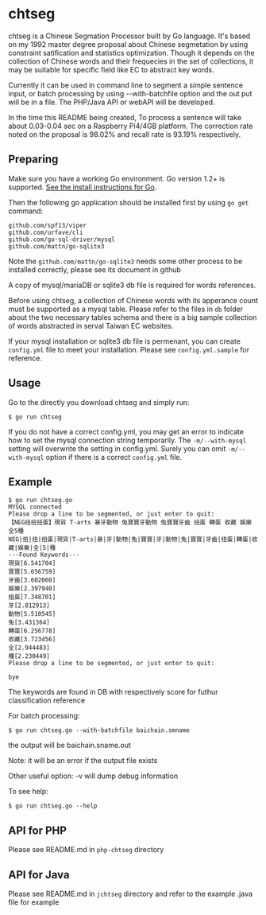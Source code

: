 chtseg
===

chtseg is a Chinese Segmation Processor built by Go language. It's based on my 1992
master degree proposal about Chinese segmetation by using constraint satification and 
statistics optimization. Though it depends on the collection of Chinese words and their
frequecies in the set of collections, it may be suitable for specific field like EC
to abstract key words. 

Currently it can be used in command line to segment a simple sentence input, or batch processing
by using --with-batchfile option and the out put will be in a file. The PHP/Java API or webAPI
will be developed. 

In the time this README being created, To process a sentence will take about 
0.03-0.04 sec on a Raspberry Pi4/4GB platform. The correction rate noted on the proposal
is 98.02% and recall rate is 93.19% respectively. 

## Preparing

Make sure you have a working Go environment.  Go version 1.2+ is supported.  [See
the install instructions for Go](http://golang.org/doc/install.html).

Then the following go application should be installed first by using `go get` command:

```
github.com/spf13/viper
github.com/urfave/cli
github.com/go-sql-driver/mysql
github.com/mattn/go-sqlite3
```
Note the `github.com/mattn/go-sqlite3` needs some other process to be installed correctly, please
see its document in github

A copy of mysql/mariaDB or sqlite3 db file is required for words references. 

Before using chtseg, a collection of Chinese words with its apperance count must be 
supported as a mysql table. Please refer to the files in `db` folder about the two necessary 
tables schema and there is a big sample collection of words abstracted in serval Taiwan EC websites.

If your mysql installation or sqlite3 db file is permenant, you can create `config.yml` file to meet your 
installation. Please see `config.yml.sample` for reference.


## Usage

Go to the directly you download chtseg and simply run:
```
$ go run chtseg 
```
If you do not have a correct config.yml, you may get an error to indicate how to 
set the mysql connection string temporarily. The `-m/--with-mysql` setting will 
overwrite the setting in config.yml. Surely you can omit `-m/--with-mysql` option
if there is a correct `config.yml` file.

## Example

```
$ go run chtseg.go 
MYSQL connected
Please drop a line to be segmented, or just enter to quit:
【NEG扭扭扭蛋】現貨 T-arts 暴牙動物 兔寶寶牙動物 兔寶寶牙齒 扭蛋 轉蛋 收藏 娛樂 全5種
NEG|扭|扭|扭蛋|現貨|T-arts|暴|牙|動物|兔|寶寶|牙|動物|兔|寶寶|牙齒|扭蛋|轉蛋|收藏|娛樂|全|5|種
---Found Keywords---
現貨[6.541704]
寶寶[5.656759]
牙齒[3.602060]
娛樂[2.397940]
扭蛋[7.348701]
牙[2.812913]
動物[5.510545]
兔[3.431364]
轉蛋[6.256778]
收藏[3.723456]
全[2.944483]
種[2.230449]
Please drop a line to be segmented, or just enter to quit:

bye
```
The keywords are found in DB with respectively score for futhur classification reference 


For batch processing:

```
$ go run chtseg.go --with-batchfile baichain.smname
```
the output will be baichain.sname.out

Note: it will be an error if the output file exists

Other useful option: -v will dump debug information

To see help:
```
$ go run chtseg.go --help
```

## API for PHP

Please see README.md in `php-chtseg` directory

## API for Java

Please see README.md in `jchtseg` directory and refer to the example .java file for example